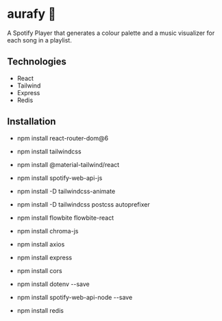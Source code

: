 # **aurafy 🔮**

A Spotify Player that generates a colour palette and a music visualizer for each song in a playlist.

## **Technologies**

- React
- Tailwind
- Express
- Redis

## **Installation**

- npm install react-router-dom@6
- npm install tailwindcss
- npm install @material-tailwind/react
- npm install spotify-web-api-js
- npm install -D tailwindcss-animate
- npm install -D tailwindcss postcss autoprefixer
- npm install flowbite flowbite-react
- npm install chroma-js
  <!-- - npm install --save-dev http-proxy-middleware -->

- npm install axios
- npm install express
- npm install cors
- npm install dotenv --save
- npm install spotify-web-api-node --save
- npm install redis
